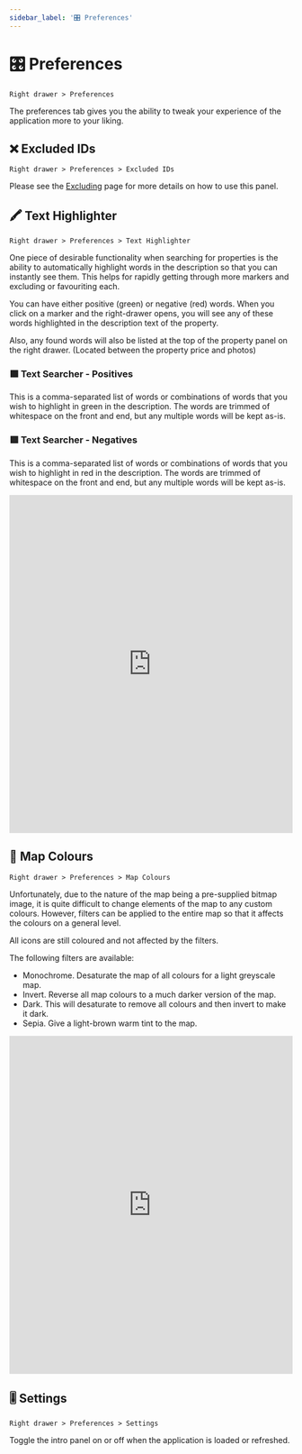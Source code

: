 ```yaml
---
sidebar_label: '🎛 Preferences'
---
```


# 🎛 Preferences

`Right drawer > Preferences`

The preferences tab gives you the ability to tweak your experience of the application more to your liking. 

## ❌ Excluded IDs

`Right drawer > Preferences > Excluded IDs`

Please see the [Excluding](/docs/Features/excluding) page for more details on how to use this panel.

## 🖍 Text Highlighter

`Right drawer > Preferences > Text Highlighter`

One piece of desirable functionality when searching for properties is the ability to automatically highlight words in the description so that you can instantly see them. This helps for rapidly getting through more markers and excluding or favouriting each.

You can have either positive (green) or negative (red) words. When you click on a marker and the right-drawer opens, you will see any of these words highlighted in the description text of the property.

Also, any found words will also be listed at the top of the property panel on the right drawer. (Located between the property price and photos)

### 🟩 Text Searcher - Positives

This is a comma-separated list of words or combinations of words that you wish to highlight in green in the description. The words are trimmed of whitespace on the front and end, but any multiple words will be kept as-is.


### 🟥 Text Searcher - Negatives

This is a comma-separated list of words or combinations of words that you wish to highlight in red in the description. The words are trimmed of whitespace on the front and end, but any multiple words will be kept as-is.

<iframe width="100%" height="600px" src="https://www.youtube.com/embed/gUEUMh_F4RE" title="YouTube video player" frameborder="0" allow="accelerometer; autoplay; clipboard-write; encrypted-media; gyroscope; picture-in-picture" allowfullscreen></iframe>

## 🌈 Map Colours

`Right drawer > Preferences > Map Colours`

Unfortunately, due to the nature of the map being a pre-supplied bitmap image, it is quite difficult to change elements of the map to any custom colours. However, filters can be applied to the entire map so that it affects the colours on a general level.

All icons are still coloured and not affected by the filters.

The following filters are available:

- Monochrome. Desaturate the map of all colours for a light greyscale map. 
- Invert. Reverse all map colours to a much darker version of the map.
- Dark. This will desaturate to remove all colours and then invert to make it dark.
- Sepia. Give a light-brown warm tint to the map.

<iframe width="100%" height="600px" src="https://www.youtube.com/embed/hGuLMEA3qf4" title="YouTube video player" frameborder="0" allow="accelerometer; autoplay; clipboard-write; encrypted-media; gyroscope; picture-in-picture" allowfullscreen></iframe>

## 🎚 Settings

`Right drawer > Preferences > Settings`

Toggle the intro panel on or off when the application is loaded or refreshed.